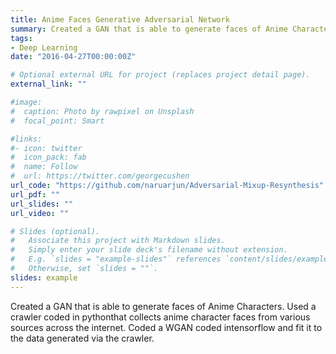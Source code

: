 ```yaml
---
title: Anime Faces Generative Adversarial Network 
summary: Created a GAN that is able to generate faces of Anime Characters.  Used a crawler coded in pythonthat collects anime character faces from various sources across the internet.  Coded a WGAN coded intensorflow and fit it to the data generated via the crawler.
tags:
- Deep Learning
date: "2016-04-27T00:00:00Z"

# Optional external URL for project (replaces project detail page).
external_link: ""

#image:
#  caption: Photo by rawpixel on Unsplash
#  focal_point: Smart

#links:
#- icon: twitter
#  icon_pack: fab
#  name: Follow
#  url: https://twitter.com/georgecushen
url_code: "https://github.com/naruarjun/Adversarial-Mixup-Resynthesis"
url_pdf: ""
url_slides: ""
url_video: ""

# Slides (optional).
#   Associate this project with Markdown slides.
#   Simply enter your slide deck's filename without extension.
#   E.g. `slides = "example-slides"` references `content/slides/example-slides.md`.
#   Otherwise, set `slides = ""`.
slides: example
---
```

Created a GAN that is able to generate faces of Anime Characters.  Used a crawler coded in pythonthat collects anime character faces from various sources across the internet.  Coded a WGAN coded intensorflow and fit it to the data generated via the crawler.
